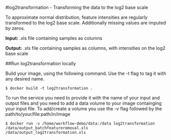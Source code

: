 #log2transformation - Transforming the data to the log2 base scale

To approximate normal distribution, feature intensities are regularly transformed to the log2 base scale. Additionally missing values are imputed by zeros.

**Input:** .xls file containing samples as columns

**Output:** .xls file containing samples as columns, with intensities on the log2 base scale

##Run log2transformation locally

Build your image, using the following command. Use the -t flag to tag it with any desired name.

```
$ docker build -t log2transformation .
```

To run the service you need to provide it with the name of your input and output files and you need to add a data volume to your image containging your input file. To add/create a volume you use the -v flag followed by the path/to/your/file:path/in/image

```
$ docker run -v /home/workflow-demo/data:/data log2transformation /data/output_batchfeatureremoval.xls /data/output_log2transformation.xls
```
